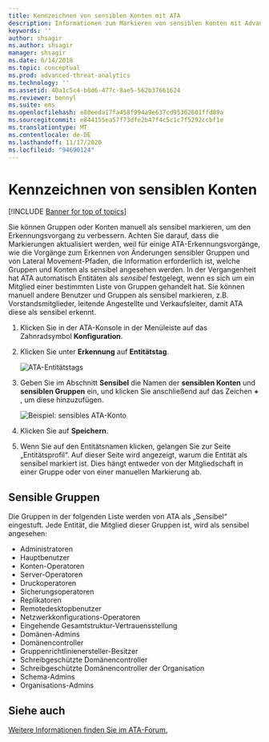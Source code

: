 ```yaml
---
title: Kennzeichnen von sensiblen Konten mit ATA
description: Informationen zum Markieren von sensiblen Konten mit Advanced Threat Analytics (ATA)
keywords: ''
author: shsagir
ms.author: shsagir
manager: shsagir
ms.date: 6/14/2018
ms.topic: conceptual
ms.prod: advanced-threat-analytics
ms.technology: ''
ms.assetid: 40a1c5c4-b8d6-477c-8ae5-562b37661624
ms.reviewer: bennyl
ms.suite: ems
ms.openlocfilehash: e80eeda17fa458f994a9e637cd95362601ffd89a
ms.sourcegitcommit: e844155ea57f73dfe2b47f4c5c1c7f5292ccbf1e
ms.translationtype: MT
ms.contentlocale: de-DE
ms.lasthandoff: 11/17/2020
ms.locfileid: "94690124"
---
```

# <a name="tag-sensitive-accounts"></a>Kennzeichnen von sensiblen Konten


[!INCLUDE [Banner for top of topics](includes/banner.md)]

Sie können Gruppen oder Konten manuell als sensibel markieren, um den Erkennungsvorgang zu verbessern. Achten Sie darauf, dass die Markierungen aktualisiert werden, weil für einige ATA-Erkennungsvorgänge, wie die Vorgänge zum Erkennen von Änderungen sensibler Gruppen und von Lateral Movement-Pfaden, die Information erforderlich ist, welche Gruppen und Konten als sensibel angesehen werden. In der Vergangenheit hat ATA automatisch Entitäten als *sensibel* festgelegt, wenn es sich um ein Mitglied einer bestimmten Liste von Gruppen gehandelt hat. Sie können manuell andere Benutzer und Gruppen als sensibel markieren, z.B. Vorstandsmitglieder, leitende Angestellte und Verkaufsleiter, damit ATA diese als sensibel erkennt.

1. Klicken Sie in der ATA-Konsole in der Menüleiste auf das Zahnradsymbol **Konfiguration**.

1. Klicken Sie unter **Erkennung** auf **Entitätstag**.

    ![ATA-Entitätstags](media/entity-tags.png)

1. Geben Sie im Abschnitt **Sensibel** die Namen der **sensiblen Konten** und **sensiblen Gruppen** ein, und klicken Sie anschließend auf das Zeichen **+** , um diese hinzuzufügen.

    ![Beispiel: sensibles ATA-Konto](media/sensitive-account-sample.png)

1. Klicken Sie auf **Speichern**.

1. Wenn Sie auf den Entitätsnamen klicken, gelangen Sie zur Seite „Entitätsprofil“. Auf dieser Seite wird angezeigt, warum die Entität als sensibel markiert ist. Dies hängt entweder von der Mitgliedschaft in einer Gruppe oder von einer manuellen Markierung ab.


## <a name="sensitive-groups"></a>Sensible Gruppen

Die Gruppen in der folgenden Liste werden von ATA als „Sensibel“ eingestuft. Jede Entität, die Mitglied dieser Gruppen ist, wird als sensibel angesehen:

- Administratoren
- Hauptbenutzer
- Konten-Operatoren
- Server-Operatoren
- Druckoperatoren
- Sicherungsoperatoren
- Replikatoren
- Remotedesktopbenutzer 
- Netzwerkkonfigurations-Operatoren 
- Eingehende Gesamtstruktur-Vertrauensstellung
- Domänen-Admins
- Domänencontroller
- Gruppenrichtlinienersteller-Besitzer 
- Schreibgeschützte Domänencontroller 
- Schreibgeschützte Domänencontroller der Organisation 
- Schema-Admins 
- Organisations-Admins
     
## <a name="see-also"></a>Siehe auch
[Weitere Informationen finden Sie im ATA-Forum.](https://social.technet.microsoft.com/Forums/security/home?forum=mata)
